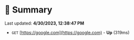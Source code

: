 # 📖 Summary
Last updated: **4/30/2023, 12:38:47 PM**

- `GET` [https://google.com](https://google.com) - **Up** (319ms)
